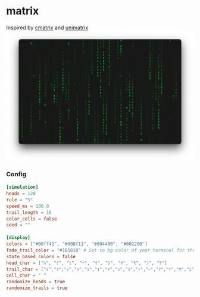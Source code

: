 # matrix
Inspired by [cmatrix](https://github.com/abishekvashok/cmatrix) and [unimatrix](https://github.com/will8211/unimatrix)
![factory](/assets/trmt_v0_4_0_matrix_example.png)

### Config
```toml
[simulation]
heads = 128
rule = "S"
speed_ms = 100.0
trail_length = 16
color_cells = false
seed = ""

[display]
colors = ["#00ff41", "#008f11", "#004400", "#002200"]
fade_trail_color = "#181818" # Set to bg color of your terminal for the trails to fade out
state_based_colors = false
head_char = ["ﾊ", "ﾐ", "ﾋ", "ｰ", "ｳ", "ｼ", "ﾅ", "ﾓ", "ﾆ", "ｻ"]
trail_char = ["ｦ","ｧ","ｨ","ｩ","ｪ","ｫ","ｬ","ｭ","ｮ","ｯ","ｰ","ｱ","ｲ","ｳ","ｴ","ｵ","ｶ","ｷ","ｸ","ｹ","ｺ","ｻ","ｼ","･","･"]
cell_char = " "
randomize_heads = true
randomize_trails = true
```